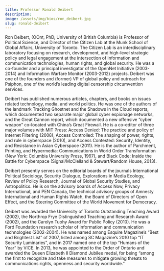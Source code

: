 ```yaml
---
title: Professor Ronald Deibert
description:
image: /assets/img/bios/ron_deibert.jpg
slug: ronald-deibert
---
```

Ron Deibert, (OOnt, PhD, University of British Columbia) is Professor of Political Science, and Director of the Citizen Lab at the Munk School of Global Affairs, University of Toronto. The Citizen Lab is an interdisciplinary laboratory focusing on research, development, and high-level strategic policy and legal engagement at the intersection of information and communication technologies, human rights, and global security. He was a co-founder and a principal investigator of the OpenNet Initiative (2003-2014) and Information Warfare Monitor (2003-2012) projects. Deibert was one of the founders and (former) VP of global policy and outreach for Psiphon, one of the world’s leading digital censorship circumvention services.

Deibert has published numerous articles, chapters, and books on issues related technology, media, and world politics. He was one of the authors of the landmark Tracking Ghostnet and the Shadows in the Cloud reports, which documented two separate major global cyber espionage networks, and the Great Cannon report, which documented a new offensive “cyber weapon” co-located with China’s Great Firewall. He is a co-editor of three major volumes with MIT Press: Access Denied: The practice and policy of Internet Filtering (2008), Access Controlled: The shaping of power, rights, and rule in cyberspace (2010), and Access Contested: Security, Identity, and Resistance in Asian Cyberspace (2011). He is the author of Parchment, Printing, and Hypermedia: Communications in World Order Transformation (New York: Columbia University Press, 1997), and Black Code: Inside the Battle for Cyberspace (Signal/McClelland & Stewart/Random House, 2013).

Deibert presently serves on the editorial boards of the journals International Political Sociology, Security Dialogue, Explorations in Media Ecology, Review of Policy Research, Journal of Global Security Studies, and Astropolitics.  He is on the advisory boards of Access Now, Privacy International, and PEN Canada, the technical advisory groups of Amnesty International and Human Rights Watch, the Board of Directors of Open Effect, and the Steering Committee of the World Movement for Democracy.

Deibert was awarded the University of Toronto Outstanding Teaching Award (2002), the Northrop Frye Distinguished Teaching and Research Award (2002), and the Carolyn Tuohy Award for Public Policy (2010). He was a Ford Foundation research scholar of information and communication technologies (2002-2004). He was named among Esquire Magazine’s “Best and Brightest List” of 2007, listed among SC Magazine’s 2010 top “IT Security Luminaries”, and in 2017 named one of the top “Humans of the Year” by VICE.  In 2013, he was appointed to the Order of Ontario and awarded the Queen Elizabeth II Diamond Jubilee medal, for being “among the first to recognize and take measures to mitigate growing threats to communications rights, openness and security worldwide.”
